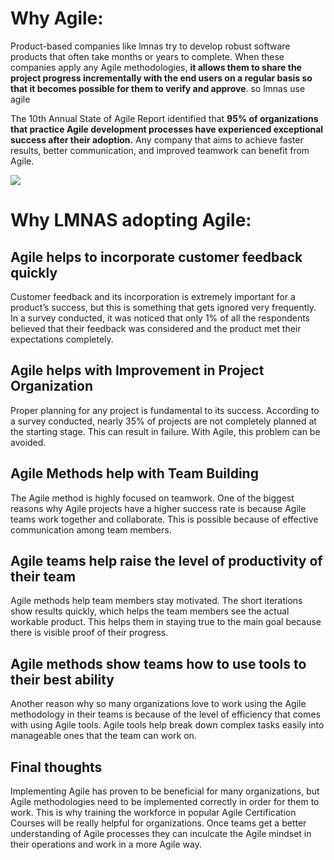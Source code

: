 # Why Agile:
Product-based companies like lmnas try to develop robust software products that often take months or years to complete. When these companies apply any Agile methodologies, **it allows them to share the project progress incrementally with the end users on a regular basis so that it becomes possible for them to verify and approve**. so lmnas use agile

The 10th Annual State of Agile Report identified that **95% of organizations that practice Agile development processes have experienced exceptional success after their adoption.** Any company that aims to achieve faster results, better communication, and improved teamwork can benefit from Agile.

![](
    https://media-exp1.licdn.com/dms/image/C5612AQEdzhsKc4TVMA/article-inline_image-shrink_1000_1488/0/1578062037013?e=1652918400&v=beta&t=l079bCtiVUmfL_wzBKcqvorWUiU-2-UE5qnwOmd5sZY
)

# Why LMNAS adopting Agile:
## Agile helps to incorporate customer feedback quickly
Customer feedback and its incorporation is extremely important for a product’s success, but this is something that gets ignored very frequently. In a survey conducted, it was noticed that only 1% of all the respondents believed that their feedback was considered and the product met their expectations completely. 
## Agile helps with Improvement in Project Organization
Proper planning for any project is fundamental to its success. According to a survey conducted, nearly 35% of projects are not completely planned at the starting stage. This can result in failure. With Agile, this problem can be avoided.
## Agile Methods help with Team Building
The Agile method is highly focused on teamwork. One of the biggest reasons why Agile projects have a higher success rate is because Agile teams work together and collaborate. This is possible because of effective communication among team members.
## Agile teams help raise the level of productivity of their team
Agile methods help team members stay motivated. The short iterations show results quickly, which helps the team members see the actual workable product. This helps them in staying true to the main goal because there is visible proof of their progress. 
## Agile methods show teams how to use tools to their best ability
Another reason why so many organizations love to work using the Agile methodology in their teams is because of the level of efficiency that comes with using Agile tools. Agile tools help break down complex tasks easily into manageable ones that the team can work on. 
## Final thoughts
Implementing Agile has proven to be beneficial for many organizations, but Agile methodologies need to be implemented correctly in order for them to work. This is why training the workforce in popular Agile Certification Courses will be really helpful for organizations. Once teams get a better understanding of Agile processes they can inculcate the Agile mindset in their operations and work in a more Agile way.